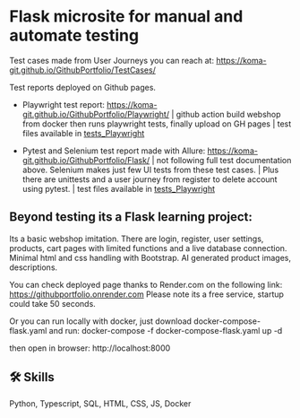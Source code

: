 
# Flask microsite for manual and automate testing

Test cases made from User Journeys you can reach at: https://koma-git.github.io/GithubPortfolio/TestCases/

Test reports deployed on Github pages.

- Playwright test report: https://koma-git.github.io/GithubPortfolio/Playwright/
| github action build webshop from docker then runs playwright tests, finally upload on GH pages
| test files available in [tests_Playwright](/Flask/tests_Playwright/tests/)

- Pytest and Selenium test report made with Allure: https://koma-git.github.io/GithubPortfolio/Flask/
| not following full test documentation above. Selenium makes just few UI tests from these test cases.
| Plus there are unittests and a user journey from register to delete account using pytest.
| test files available in [tests_Playwright](/Flask/tests_Selenium/)

## Beyond testing its a Flask learning project:

Its a basic webshop imitation. There are login, register, user settings, products, cart pages with limited functions and a live database connection. Minimal html and css handling with Bootstrap. AI generated product images, descriptions.

You can check deployed page thanks to Render.com on the following link:
https://githubportfolio.onrender.com
Please note its a free service, startup could take 50 seconds.

Or you can run locally with docker, just download docker-compose-flask.yaml and run:
    docker-compose -f docker-compose-flask.yaml up -d

then open in browser:
    http://localhost:8000

## 🛠 Skills
Python, Typescript, SQL, HTML, CSS, JS, Docker

